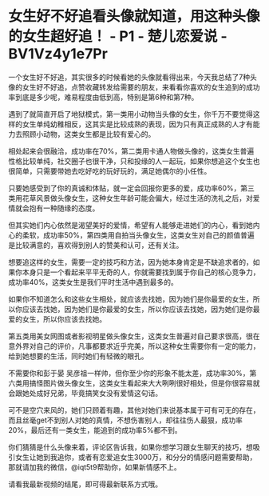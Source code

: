 # 女生好不好追看头像就知道，用这种头像的女生超好追！ - P1 - 楚儿恋爱说 - BV1Vz4y1e7Pr

一个女生好不好追，其实很多的时候看她的头像就看得出来，今天我总结了7种头像的女生好不好追，点赞收藏转发给需要的朋友，来看看你喜欢的女生追到的成功率到底是多少呢，难易程度由低到高，特别是第6种和第7种。

遇到了就简直开启了地狱模式，第一类用小动物当头像的女生，你千万不要觉得这样的女生单纯幼稚相反，这其实是比较成熟的表现，因为只有真正成熟的人才有能力去照顾小动物，这类女生都是比较有爱心的。

相处起来会很融洽，成功率在70%，第二类用卡通人物做头像的，这类女生普遍性格比较单纯，社交圈子也很干净，只和投缘的人一起玩，如果你想追这个女生也很简单，只需要带她去吃好吃的玩好玩的，满足她偶尔的小任性。

只要她感受到了你的真诚和体贴，就一定会回报你更多的爱，成功率60%，第三类用花草风景做头像女生，这种女生年龄可能会偏大，经过生活的洗礼之后，对爱情就会抱有一种随缘的态度。

但其实她们内心依然是渴望美好的爱情，希望有人能够走进她们的内心，看到她内心的柔软，成功率50%，第四类用自拍当头像女生，这类女生对自己的颜值普遍是比较满意的，喜欢得到别人的赞美和认可，还有关注。

想要追这样的女生，需要一定的技巧和方法，因为她本身肯定是不缺追求者的，如果你本身只是一个看起来平平无奇的人，你就需要找到属于你自己的核心竞争力，成功率40%，这类女生是我们平时生活中遇到最多的。

如果你不知道怎么和这些女生相处，就应该去找她，因为她们是你最爱的女生，所以你应该去找她，因为她们是你最爱的女生，所以你应该去找她，因为她们是你最爱的女生，所以你应该去找她。

第五类用美女网图或者影视明星做头像女生，这类女生普遍对自己要求很高，很在意外界对自己的评价，凡事都要求近乎完美，所以这种女生需要你有一定的能力，给到她想要的生活，同时她们有轻微的眼孔。

不需要你和彭于晏 吴彦祖一样帅，但你至少你的形象不能太差，成功率30%，第六类用搞怪图片做头像女生，这类女生看起来大大咧咧很好相处，但是你很容易就会跟她处成好兄弟，毕竟搞笑女没有爱情这句话。

可不是空穴来风的，她们只顾着有趣，其他对她们来说基本属于可有可无的存在，而且丝毫get不到别人对她的真情，不想伤害别人，却往往伤人最狠，成功率20%，最后还有一类女生，能追到的成功率5%都不到。

你们猜猜是什么头像来着，评论区告诉我，如果你想学习跟女生聊天的技巧，想吸引女生让她到我追你，或者有恋爱追女生3000万，和分分的情感问题需要帮助，那就请加我的微信，@iqt5t9帮助你，如果新情感不上。

请看我最新视频的结尾，即可得最新联系方式哦。
